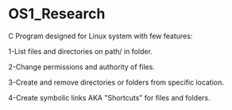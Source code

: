 # OS1_Research
C Program designed for Linux system with few features:

1-List files and directories on path/ in folder.

2-Change permissions and authority of files.

3-Create and remove directories or folders from specific location.

4-Create symbolic links AKA "Shortcuts" for files and folders.
